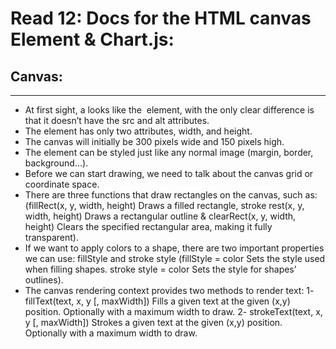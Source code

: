 # Read 12: Docs for the HTML canvas Element & Chart.js:

## Canvas:
--------------------------------------------------------------------------------------------
- At first sight, a <canvas> looks like the <img> element, with the only clear difference is that it doesn’t have the src and alt attributes.
- The <canvas> element has only two attributes, width, and height.
- The canvas will initially be 300 pixels wide and 150 pixels high.
- The <canvas> element can be styled just like any normal image (margin, border, background…).
- Before we can start drawing, we need to talk about the canvas grid or coordinate space.
- There are three functions that draw rectangles on the canvas, such as:(fillRect(x, y, width, height) Draws a filled rectangle, stroke rest(x, y, width, height) Draws a rectangular outline & clearRect(x, y, width, height) Clears the specified rectangular area, making it fully transparent).
- If we want to apply colors to a shape, there are two important properties we can use: fillStyle and stroke style (fillStyle = color Sets the style used when filling shapes. stroke style = color Sets the style for shapes’ outlines).
- The canvas rendering context provides two methods to render text:
1- fillText(text, x, y [, maxWidth]) Fills a given text at the given (x,y) position. Optionally with a maximum width to draw.
2- strokeText(text, x, y [, maxWidth]) Strokes a given text at the given (x,y) position. Optionally with a maximum width to draw.
